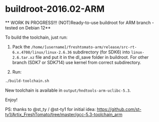 # **buildroot-2016.02-ARM** #
  
  
** WORK IN PROGRESS!!! (NOT)Ready-to-use buildroot for ARM branch - tested on Debian 12**
  
  
To build the toolchain, just run:

1. Pack the ```/home/[username]/freshtomato-arm/release/src-rt-6.x.4708/linux/linux-2.6.36``` subdirectory (for SDK6) into ```linux-2.6.tar.xz``` file and put it in the dl_save folder in buildroot. For other branch (SDK7 or SDK714) use kernel from correct subdirectory.


2. Run:

```sh
./build-toolchain.sh
```
  
  
New toolchain is available in ```output/hndtools-arm-uclibc-5.3```.
  
Enjoy!
  
PS: thanks to @st_ty / @st-ty1 for initial idea: https://github.com/st-ty1/Artix_FreshTomato/tree/master/gcc-5.3-toolchain_arm
  
